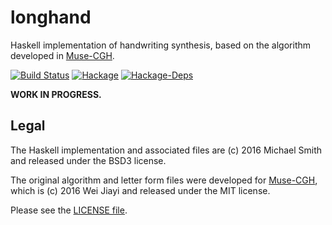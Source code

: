 # longhand

Haskell implementation of handwriting synthesis, based on the algorithm
developed in [Muse-CGH](https://github.com/MrVPlussOne/Muse-CGH).

[![Build Status](https://img.shields.io/circleci/project/spinda/longhand/master.svg)](https://circleci.com/gh/spinda/longhand)
[![Hackage](https://img.shields.io/hackage/v/longhand.svg)](https://hackage.haskell.org/package/longhand)
[![Hackage-Deps](https://img.shields.io/hackage-deps/v/longhand.svg)](http://packdeps.haskellers.com/feed?needle=longhand)

**WORK IN PROGRESS.**

## Legal

The Haskell implementation and associated files are (c) 2016 Michael Smith and
released under the BSD3 license.

The original algorithm and letter form files were developed for
[Muse-CGH](https://github.com/MrVPlussOne/Muse-CGH), which is (c) 2016 Wei
Jiayi and released under the MIT license.

Please see the [LICENSE file](/LICENSE).

